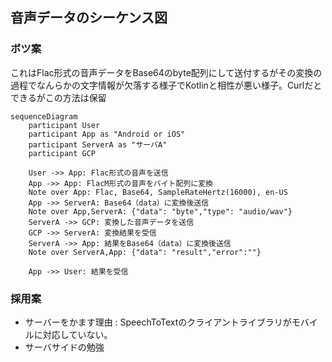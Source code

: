 ## 音声データのシーケンス図
### ボツ案
これはFlac形式の音声データをBase64のbyte配列にして送付するがその変換の過程でなんらかの文字情報が欠落する様子でKotlinと相性が悪い様子。Curlだとできるがこの方法は保留
```mermaid
sequenceDiagram
    participant User
    participant App as "Android or iOS"
    participant ServerA as "サーバA"
    participant GCP

    User ->> App: Flac形式の音声を送信
    App ->> App: FlacM形式の音声をバイト配列に変換
    Note over App: Flac, Base64, SampleRateHertz(16000), en-US
    App ->> ServerA: Base64（data）に変換後送信
    Note over App,ServerA: {"data": "byte","type": "audio/wav"}
    ServerA ->> GCP: 変換した音声データを送信
    GCP ->> ServerA: 変換結果を受信
    ServerA ->> App: 結果をBase64（data）に変換後送信
    Note over ServerA,App: {"data": "result","error":""}

    App ->> User: 結果を受信
```

### 採用案
- サーバーをかます理由 : SpeechToTextのクライアントライブラリがモバイルに対応していない。
- サーバサイドの勉強


